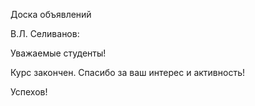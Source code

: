 Доска объявлений 

В.Л. Селиванов:

Уважаемые студенты!

Курс закончен. Спасибо за ваш интерес и активность!

Успехов!

  




